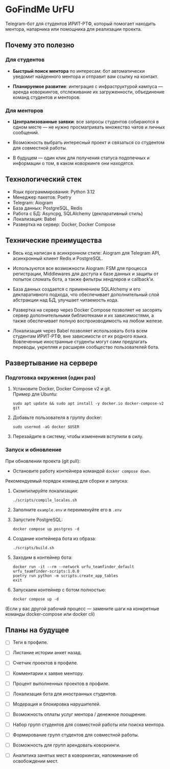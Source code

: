 # GoFindMe UrFU
Telegram-бот для студентов ИРИТ-РТФ, который помогает находить ментора, напарника или помощника для реализации проекта.



## Почему это полезно

### Для студентов
- **Быстрый поиск ментора** по интересам: бот автоматически уведомит найденного ментора и отправит вам ссылку на контакт.

- **Планируемое развитие**: интеграция с инфраструктурой кампуса — аренда коворкингов, отслеживание их загруженности, объединение команд студентов и менторов.

### Для менторов
- **Централизованные заявки**: все запросы студентов собираются в одном месте — не нужно просматривать множество чатов и личных сообщений.

- Возможность выбрать интересный проект и связаться со студентом для совместной работы.

- В будущем — один клик для получения статуса подопечных и информации о том, в каком коворкинге они находятся.



## Технологический стек
- Язык программирования: Python 3.12
- Менеджер пакетов: Poetry
- Telegram: Aiogram
- База данных: PostgreSQL, Redis
- Работа с БД: Asyncpg, SQLAlchemy (декларативный стиль)
- Локализация: Babel
- Развертка на сервер: Docker, Docker Compose



## Технические преимущества
- Весь код написан в асинхронном стиле: Aiogram для Telegram API, асинхронный клиент Redis и PostgreSQL.

- Используются все возможности Aiogram: FSM для процесса регистрации, Middlewares для доступа к базе данных и защиты от попыток сломать бота, а также фильтры хендлеров и callback'и.

- База данных создается с применением SQLAlchemy и его декларативного подхода, что обеспечивает дополнительный слой абстракции над БД, улучшает читаемость кода.

- Развертка на сервер через Docker Compose позволяет не засорять сервер дополнительными библиотеками и их зависимостями, а также обеспечивает полную воспроизводимость на любом железе.

- Локализация через Babel позволяет использовать бота всем студентам ИРИТ-РТФ, вне зависимости от их родного языка. Вовлеченные иностранные студенты могут сами предлагать переводы, укрепляя и расширяя сообщество пользователей бота.


## Развертывание на сервере

### Подготовка окружения (один раз)
1. Установите Docker, Docker Compose v2 и git.  
  Пример для Ubuntu:
   ```
   sudo apt update && sudo apt install -y docker.io docker-compose-v2 git
   ```
2. Добавьте пользователя в группу docker:
   ```
   sudo usermod -aG docker $USER
   ```
3. Перезайдите в систему, чтобы изменения вступили в силу.

### Запуск и обновление
При обновлении проекта (git pull):
- Остановите работу контейнера командой `docker compose down`.

Рекомендуемый порядок команд для сборки и запуска:

1. Скомпилируйте локализации:
   ```
   ./scripts/compile_locales.sh
   ```

2. Заполните `example.env` и переименуйте его в `.env`

3. Запустите PostgreSQL:
   ```
   docker compose up postgres -d
   ```

4. Создание контейнера бота из образа:
   ```
   ./scripts/build.sh
   ```

5. Заходим в контейнер бота:
   ```
   docker run -it --rm --network urfu_teamfinder_default urfu_teamfinder-scripts:1.0.0
   poetry run python -m scripts.create_app_tables
   exit
   ```

6. Запускаем контейнер с ботом полностью:
   ```
   docker compose up -d
   ```

(Если у вас другой рабочий процесс — замените шаги на конкретные команды docker-compose или docker cli)



## Планы на будущее
- [ ] Теги в профиле.

- [ ] Листание истории анкет назад.

- [ ] Счетчик проектов в профиле.

- [ ] Комментарии к заявке ментору.

- [ ] Процент выполненных проектов в профиле.

- [ ] Локализация бота для иностранных студентов.

- [ ] Модерация и блокировка нарушителей.

- [ ] Возможность оплаты услуг ментора / денежное поощрение.

- [ ] Набор групп студентов для совместной работы или поиска ментора.

- [ ] Формирование групп студентов для совместной работы.

- [ ] Возможность для групп арендовать коворкинги. 

- [ ] Аналитика занятых мест в коворкингах, напоминание об освобождении мест.
